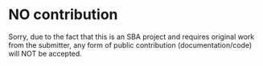 # NO contribution

Sorry, due to the fact that this is an SBA project and requires original work from the submitter, 
any form of public contribution (documentation/code) will NOT be accepted.
